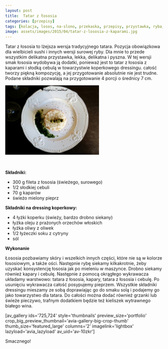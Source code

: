 ```yaml
---
layout: post
title:  Tatar z łososia
categories: [przepisy]
tags: [kolacja, losos, na-slono, przekaska, przepisy, przystawka, ryba, ryby-i-owoce-morza, tatar]
image: assets/images/2015/04/tatar-z-lososia-z-kaparami.jpg
---
```

Tatar z łososia to lżejsza wersja tradycyjnego tatara. Pozycja obowiązkowa dla wielbicieli sushi i innych wersji surowej ryby. Dla mnie to przede wszystkim delikatna przystawka, lekka, delikatna i pyszna. W tej wersji smak łososia wydobywa ją dodatki, ponieważ jest to tatar z łososia z kaparami i słodką cebulą w towarzystwie koperkowego dressingu. całość tworzy piękną kompozycję, a jej przygotowanie absolutnie nie jest trudne. Podane składniki pozwalają na przygotowanie 4 porcji o średnicy 7 cm.


![](assets/images/2015/04/tatar-z-lososia-300x222.jpg)

 


**Składniki:**
* 300 g fileta z łososia (świeżego, surowego)
* 1/2 słodkiej cebuli
* 70 g kaparów
* świeżo mielony pieprz


**Składniki na dressing koperkowy:**
* 4 łyżki koperku (świeży, bardzo drobno siekany)
* łyżka oleju z prażonych orzechów włoskich
* łyżka oliwy z oliwek
* 1/2 łyżeczki soku z cytryny
* sól


**Wykonanie**

Łososia pozbawiamy skóry i wszelkich innych części, które nie są w kolorze łososiowym, a także ości. Następnie rybę siekamy kilkakrotnie, żeby uzyskać konsystencję łososia jak po mieleniu w maszynce. Drobno siekamy również kapary i cebulę. Następnie z pomocą okrągłego wykrawacza układamy warstwowo: tatara z łososia, kapary, tatara z łososia i cebulę. Po usunięciu wykrawacza całość posypujemy pieprzem. Wszystkie składniki dressingu mieszamy ze sobą doprawiając go do smaku solą i podajemy go jako towarzystwo dla tatara. Do całości można dodać również grzanki lub świeże pieczywo, trafnym dodatkiem będzie też kieliszek wytrawnego białego wina.

[av\_gallery ids='725,724' style='thumbnails' preview\_size='portfolio' crop\_big\_preview\_thumbnail='avia-gallery-big-crop-thumb' thumb\_size='featured\_large' columns='2' imagelink='lightbox' lazyload='avia\_lazyload' av\_uid='av-10zkr']

Smacznego!
    